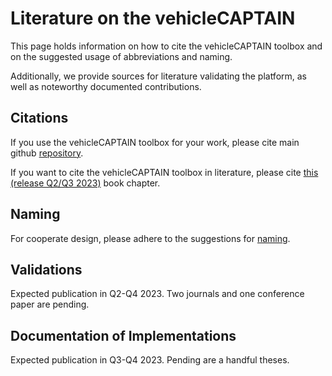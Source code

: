# Literature on the vehicleCAPTAIN
This page holds information on how to cite the vehicleCAPTAIN toolbox and on the suggested usage of abbreviations and naming.

Additionally, we provide sources for literature validating the platform, as well as noteworthy documented contributions.

## Citations
If you use the vehicleCAPTAIN toolbox for your work, please cite main github [repository](https://github.com/virtual-vehicle/vehicle_captain).

If you want to cite the vehicleCAPTAIN toolbox in literature, please cite [this (release Q2/Q3 2023)](doc/PUBLICATION_PENDING.md) book chapter.

## Naming
For cooperate design, please adhere to the suggestions for [naming](doc/NAMING.md).

## Validations
Expected publication in Q2-Q4 2023. Two journals and one conference paper are pending.

[comment]: <> (Have different categories for validations and usage)

## Documentation of Implementations
Expected publication in Q3-Q4 2023. Pending are a handful theses.

[comment]: <> (If someone has done implementations, e.g. bachelor/master thesis, it can be linked here)
[comment]: <> (There should probably be different categories for types of implementations/thesis?)
[comment]: <> (Or imply order by date of publication?)

